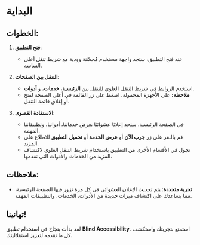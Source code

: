 # البداية

## الخطوات:

1. **فتح التطبيق**:

   - عند فتح التطبيق، ستجد واجهة مستخدم مُحسّنة وودية مع شريط تنقل أعلى الشاشة.

2. **التنقل بين الصفحات**:

   - استخدم الروابط في شريط التنقل العلوي للتنقل بين **الرئيسية**، **خدمات**، و **أدوات**.
   - **ملاحظة:** على الأجهزة المحمولة، اضغط على زر القائمة في أعلى الصفحة لفتح أو إغلاق قائمة التنقل.

3. **الاستفادة القصوى**:

   - في الصفحة الرئيسية، ستجد إعلانًا عشوائيًا يعرض خدماتنا، أدواتنا، وتطبيقاتنا المهمة.
   - قم بالنقر على زر **جرب الآن** أو **عرض الخدمة** أو **تحميل التطبيق** للاطلاع على المزيد.
   - تجول في الأقسام الأخرى من التطبيق باستخدام شريط التنقل العلوي لاكتشاف المزيد من الخدمات والأدوات التي نقدمها.

## ملاحظات:

- **تجربة متجددة**: يتم تحديث الإعلان العشوائي في كل مرة تزور فيها الصفحة الرئيسية، مما يساعدك على اكتشاف ميزات جديدة من الأدوات، الخدمات، والتطبيقات المهمة.

## تهانينا!

لقد بدأت بنجاح في استخدام تطبيق **Blind Accessibility**. استمتع بتجربتك واستكشف كل ما نقدمه لتعزيز استقلاليتك.